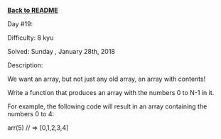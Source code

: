 ﻿<a href=https://github.com/hlais/Kata---a---Day><b>Back to README</b><a>

Day #19: 

Difficulty: 8 kyu

Solved: Sunday , January 28th, 2018

Description:

We want an array, but not just any old array, an array with contents!

Write a function that produces an array with the numbers 0 to N-1 in it.

For example, the following code will result in an array containing the numbers 0 to 4:

arr(5) // => [0,1,2,3,4]

